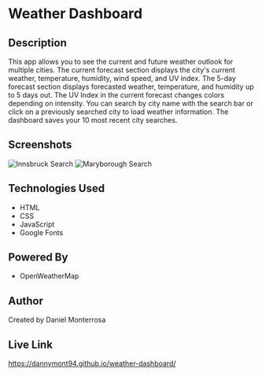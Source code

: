 # Weather Dashboard

## Description
This app allows you to see the current and future weather outlook for multiple cities. The current forecast section displays the city's current weather, temperature, humidity, wind speed, and UV index. The 5-day forecast section displays forecasted weather, temperature, and humidity up to 5 days out. The UV Index in the current forecast changes colors depending on intensity. You can search by city name with the search bar or click on a previously searched city to load weather information. The dashboard saves your 10 most recent city searches.

## Screenshots
![Innsbruck Search](https://user-images.githubusercontent.com/65088117/87176110-9f876900-c2a7-11ea-9547-dca5ff4c088a.png)
![Maryborough Search](https://user-images.githubusercontent.com/65088117/87176327-f0975d00-c2a7-11ea-873f-99e0726a8c9c.png)

## Technologies Used
* HTML
* CSS
* JavaScript
* Google Fonts

## Powered By
* OpenWeatherMap

## Author
Created by Daniel Monterrosa

## Live Link
https://dannymont94.github.io/weather-dashboard/